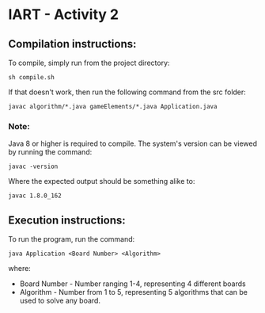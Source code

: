 # IART - Activity 2

## Compilation instructions:

To compile, simply run from the project directory:

    sh compile.sh

If that doesn't work, then run the following command from the src folder:

    javac algorithm/*.java gameElements/*.java Application.java

### Note: 

Java 8 or higher is required to compile. The system's version can be viewed by running the command:

    javac -version

Where the expected output should be something alike to:

    javac 1.8.0_162

## Execution instructions:

To run the program, run the command:

    java Application <Board Number> <Algorithm>

where:

- Board Number - Number ranging 1-4, representing 4 different boards
- Algorithm - Number from 1 to 5, representing 5 algorithms that can be used to solve any board.
